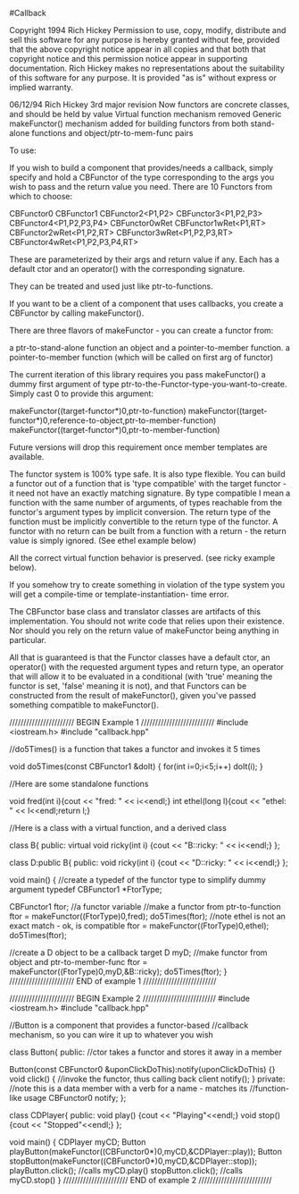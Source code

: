 #Callback

Copyright 1994 Rich Hickey
Permission to use, copy, modify, distribute and sell this software
for any purpose is hereby granted without fee,
provided that the above copyright notice appear in all copies and
that both that copyright notice and this permission notice appear
in supporting documentation.  Rich Hickey makes no
representations about the suitability of this software for any
purpose.  It is provided "as is" without express or implied warranty.


06/12/94 Rich Hickey
3rd major revision
Now functors are concrete classes, and should be held by value
Virtual function mechanism removed
Generic makeFunctor() mechanism added for building functors
from both stand-alone functions and object/ptr-to-mem-func pairs

To use:

  If you wish to build a component that provides/needs a callback,
  simply specify and hold a CBFunctor of the type corresponding to the
  args you wish to pass and the return value you need. There are 10
  Functors from which to choose:

  CBFunctor0
  CBFunctor1<P1>
  CBFunctor2<P1,P2>
  CBFunctor3<P1,P2,P3>
  CBFunctor4<P1,P2,P3,P4>
  CBFunctor0wRet<RT>
  CBFunctor1wRet<P1,RT>
  CBFunctor2wRet<P1,P2,RT>
  CBFunctor3wRet<P1,P2,P3,RT>
  CBFunctor4wRet<P1,P2,P3,P4,RT>

  These are parameterized by their args and return value if any. Each has
  a default ctor and an operator() with the corresponding signature.

  They can be treated and used just like ptr-to-functions.

  If you want to be a client of a component that uses callbacks, you
  create a CBFunctor by calling makeFunctor().

  There are three flavors of makeFunctor - you can create a functor from:

  a ptr-to-stand-alone function
  an object and a pointer-to-member function.
  a pointer-to-member function (which will be called on first arg of functor)

  The current iteration of this library requires you pass makeFunctor()
  a dummy first argument of type ptr-to-the-Functor-type-you-want-to-create.
  Simply cast 0 to provide this argument:

  makeFunctor((target-functor*)0,ptr-to-function)
  makeFunctor((target-functor*)0,reference-to-object,ptr-to-member-function)
  makeFunctor((target-functor*)0,ptr-to-member-function)

  Future versions will drop this requirement once member templates are
  available.

  The functor system is 100% type safe. It is also type flexible. You can
  build a functor out of a function that is 'type compatible' with the
  target functor - it need not have an exactly matching signature. By
  type compatible I mean a function with the same number of arguments, of
  types reachable from the functor's argument types by implicit conversion.
  The return type of the function must be implicitly convertible to the
  return type of the functor. A functor with no return can be built from a
  function with a return - the return value is simply ignored.
  (See ethel example below)

  All the correct virtual function behavior is preserved. (see ricky
  example below).

  If you somehow try to create something in violation
  of the type system you will get a compile-time or template-instantiation-
  time error.

  The CBFunctor base class and translator
  classes are artifacts of this implementation. You should not write
  code that relies upon their existence. Nor should you rely on the return
  value of makeFunctor being anything in particular.

  All that is guaranteed is that the Functor classes have a default ctor,
  an operator() with the requested argument types and return type, an
  operator that will allow it to be evaluated in a conditional (with
  'true' meaning the functor is set, 'false' meaning it is not), and that
  Functors can be constructed from the result of makeFunctor(), given
  you've passed something compatible to makeFunctor().

  /////////////////////// BEGIN Example 1 //////////////////////////
  #include <iostream.h>
  #include "callback.hpp"

  //do5Times() is a function that takes a functor and invokes it 5 times

  void do5Times(const CBFunctor1<int> &doIt)
  {
  for(int i=0;i<5;i++)
  doIt(i);
  }

  //Here are some standalone functions

  void fred(int i){cout << "fred: " << i<<endl;}
  int ethel(long l){cout << "ethel: " << l<<endl;return l;}

  //Here is a class with a virtual function, and a derived class

  class B{
  public:
  virtual void ricky(int i)
  {cout << "B::ricky: " << i<<endl;}
  };

  class D:public B{
  public:
  void ricky(int i)
  {cout << "D::ricky: " << i<<endl;}
  };

  void main()
  {
  //create a typedef of the functor type to simplify dummy argument
  typedef CBFunctor1<int> *FtorType;

  CBFunctor1<int> ftor; //a functor variable
  //make a functor from ptr-to-function
  ftor = makeFunctor((FtorType)0,fred);
  do5Times(ftor);
  //note ethel is not an exact match - ok, is compatible
  ftor = makeFunctor((FtorType)0,ethel);
  do5Times(ftor);

  //create a D object to be a callback target
  D myD;
  //make functor from object and ptr-to-member-func
  ftor = makeFunctor((FtorType)0,myD,&B::ricky);
  do5Times(ftor);
  }
  /////////////////////// END of example 1 //////////////////////////

  /////////////////////// BEGIN Example 2 //////////////////////////
  #include <iostream.h>
  #include "callback.hpp"

  //Button is a component that provides a functor-based
  //callback mechanism, so you can wire it up to whatever you wish

  class Button{
  public:
  //ctor takes a functor and stores it away in a member

  Button(const CBFunctor0 &uponClickDoThis):notify(uponClickDoThis)
  {}
  void click()
  {
  //invoke the functor, thus calling back client
  notify();
  }
  private:
  //note this is a data member with a verb for a name - matches its
  //function-like usage
  CBFunctor0 notify;
  };

  class CDPlayer{
  public:
  void play()
  {cout << "Playing"<<endl;}
  void stop()
  {cout << "Stopped"<<endl;}
  };

  void main()
  {
  CDPlayer myCD;
  Button playButton(makeFunctor((CBFunctor0*)0,myCD,&CDPlayer::play));
  Button stopButton(makeFunctor((CBFunctor0*)0,myCD,&CDPlayer::stop));
  playButton.click(); //calls myCD.play()
  stopButton.click();  //calls myCD.stop()
  }
  /////////////////////// END of example 2 //////////////////////////


